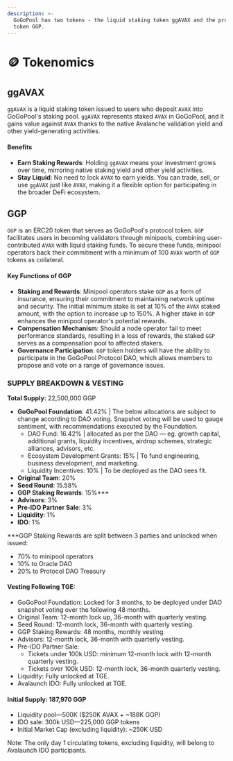 ```yaml
---
description: >-
  GoGoPool has two tokens - the liquid staking token ggAVAX and the protocol
  token GGP.
---
```


# 🪙 Tokenomics

## ggAVAX

`ggAVAX` is a liquid staking token issued to users who deposit `AVAX` into GoGoPool's staking pool. `ggAVAX` represents staked `AVAX` in GoGoPool, and it gains value against `AVAX` thanks to the native Avalanche validation yield and other yield-generating activities.

#### Benefits

* **Earn Staking Rewards**: Holding `ggAVAX` means your investment grows over time, mirroring native staking yield and other yield activities.
* **Stay Liquid**: No need to lock `AVAX` to earn yields. You can trade, sell, or use `ggAVAX` just like `AVAX`, making it a flexible option for participating in the broader DeFi ecosystem.

## GGP

`GGP` is an ERC20 token that serves as GoGoPool's protocol token. `GGP` facilitates users in becoming validators through minipools, combining user-contributed `AVAX` with liquid staking funds. To secure these funds, minipool operators back their commitment with a minimum of 100 `AVAX` worth of `GGP` tokens as collateral.

#### **Key Functions of GGP**

* **Staking and Rewards**: Minipool operators stake `GGP` as a form of insurance, ensuring their commitment to maintaining network uptime and security. The initial minimum stake is set at 10% of the `AVAX` staked amount, with the option to increase up to 150%. A higher stake in `GGP` enhances the minipool operator's potential rewards.
* **Compensation Mechanism**: Should a node operator fail to meet performance standards, resulting in a loss of rewards, the staked `GGP` serves as a compensation pool to affected stakers.
* **Governance Participation**: `GGP` token holders will have the ability to participate in the GoGoPool Protocol DAO, which allows members to propose and vote on a range of governance issues.

### SUPPLY BREAKDOWN & VESTING

**Total Supply:** 22,500,000 GGP

* **GoGoPool Foundation**: 41.42% | The below allocations are subject to change according to DAO voting. Snapshot voting will be used to gauge sentiment, with recommendations executed by the Foundation.
  * DAO Fund: 16.42% | allocated as per the DAO — eg. growth capital, additional grants, liquidity incentives, airdrop schemes, strategic alliances, advisors, etc.
  * Ecosystem Development Grants: 15% | To fund engineering, business development, and marketing.
  * Liquidity Incentives: 10% | To be deployed as the DAO sees fit.
* **Original Team**: 20%
* **Seed Round**: 15.58%
* **GGP Staking Rewards**: 15%\*\*\*
* **Advisors**: 3%
* **Pre-IDO Partner Sale**: 3%
* **Liquidity**: 1%
* **IDO**: 1%

\*\*\*GGP Staking Rewards are split between 3 parties and unlocked when issued:

* 70% to minipool operators
* 10% to Oracle DAO
* 20% to Protocol DAO Treasury

#### **Vesting Following TGE:**

* GoGoPool Foundation: Locked for 3 months, to be deployed under DAO snapshot voting over the following 48 months.
* Original Team: 12-month lock up, 36-month with quarterly vesting.
* Seed Round: 12-month lock, 36-month with quarterly vesting.
* GGP Staking Rewards: 48 months, monthly vesting.
* Advisors: 12-month lock, 36-month with quarterly vesting.
* Pre-IDO Partner Sale:
  * Tickets under 100k USD: minimum 12-month lock with 12-month quarterly vesting.
  * Tickets over 100k USD: 12-month lock, 36-month quarterly vesting.
* Liquidity: Fully unlocked at TGE.
* Avalaunch IDO: Fully unlocked at TGE.

#### Initial Supply: 187,970 GGP

* Liquidity pool—500K ($250K AVAX + \~188K GGP)
* IDO sale: 300k USD—225,000 GGP tokens
* Initial Market Cap (excluding liquidity): \~250K USD

Note: The only day 1 circulating tokens, excluding liquidity, will belong to Avalaunch IDO participants.

